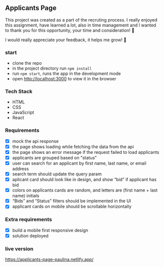 ## Applicants Page

This project was created as a part of the recruting process. I really enjoyed this assignment, have learned a lot, also in time management and I wanted to thank you for this opportunity, your time and consideration! :bouquet:

I would really appreciate your feedback, it helps me grow! :seedling:


### start 
- clone the repo
- in the project directory run `npm install`
- run `npm start`, runs the app in the development mode
- open [http://localhost:3000](http://localhost:3000) to view it in the browser

### Tech Stack
- HTML
- CSS
- JavaScript
- React

### Requirements
- [x] mock the api response
- [x] the page shows loading while fetching the data from the api
- [x] the page shows an error message if the request failed to load applicants
- [x] applicants are grouped based on "status"
- [x] user can search for an applicant by first name, last name, or email address
- [x] search term should update the query param
- [x] aplicant card should look like in design, and show “bid” if applicant has bid
- [x] colors on applicants cards are random, and letters are (first name + last name) initials
- [x] “Bids” and “Status” filters should be implemented in the UI
- [x] applicant cards on mobile should be scrollable horizontally

### Extra requirements
- [x] build a mobile first responsive design
- [x] solution deployed

### live version
https://applicants-page-paulina.netlify.app/


